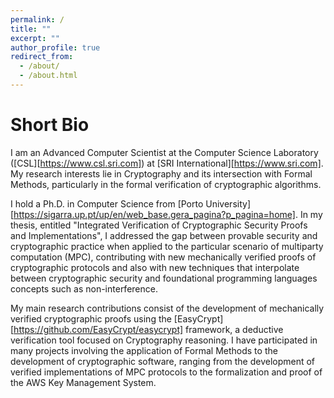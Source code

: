 ```yaml
---
permalink: /
title: ""
excerpt: ""
author_profile: true
redirect_from: 
  - /about/
  - /about.html
---
```


# Short Bio

I am an Advanced Computer Scientist at the Computer Science Laboratory ([CSL][https://www.csl.sri.com]) at [SRI International][https://www.sri.com]. My research interests lie in Cryptography and its intersection with Formal Methods, particularly in the formal verification of cryptographic algorithms.

I hold a Ph.D. in Computer Science from [Porto University][https://sigarra.up.pt/up/en/web_base.gera_pagina?p_pagina=home]. In my thesis, entitled "Integrated Verification of Cryptographic Security Proofs and Implementations", I addressed the gap between provable security and cryptographic practice when applied to the particular scenario of multiparty computation (MPC), contributing with new mechanically verified proofs of cryptographic protocols and also with new techniques that interpolate between cryptographic security and foundational programming languages concepts such as non-interference.

My main research contributions consist of the development of mechanically verified cryptographic proofs using the [EasyCrypt][https://github.com/EasyCrypt/easycrypt] framework, a deductive verification tool focused on Cryptography reasoning. I have participated in many projects involving the application of Formal Methods to the development of cryptographic software, ranging from the development of verified implementations of MPC protocols to the formalization and proof of the AWS Key Management System.

